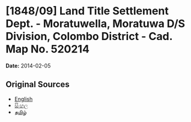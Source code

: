 # [1848/09] Land Title Settlement Dept. - Moratuwella, Moratuwa D/S Division, Colombo District - Cad. Map No. 520214

**Date:** 2014-02-05

## Original Sources

- [English](https://documents.gov.lk/view/extra-gazettes/2014/2/1848-09_E.pdf)
- [සිංහල](https://documents.gov.lk/view/extra-gazettes/2014/2/1848-09_S.pdf)
- [தமிழ்](https://documents.gov.lk/view/extra-gazettes/2014/2/1848-09_T.pdf)
